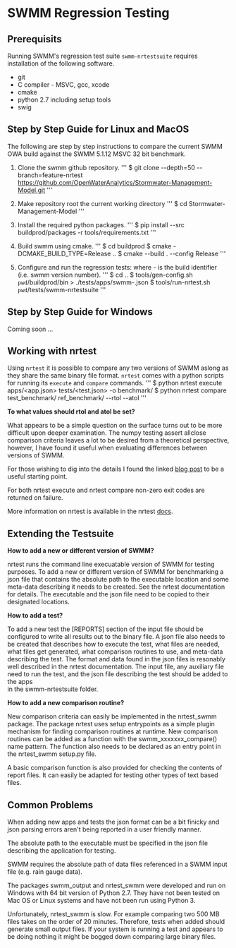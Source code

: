 
# SWMM Regression Testing

## Prerequisits

Running SWMM's regression test suite `swmm-nrtestsuite` requires installation of the following software. 
* git 
* C compiler - MSVC, gcc, xcode
* cmake
* python 2.7 including setup tools 
* swig


## Step by Step Guide for Linux and MacOS

The following are step by step instructions to compare the current SWMM OWA build against the SWMM 5.1.12 MSVC 32 bit benchmark. 

1. Clone the swmm github repository. 
'''
$ git clone --depth=50 --branch=feature-nrtest https://github.com/OpenWaterAnalytics/Stormwater-Management-Model.git
'''

2. Make repository root the current working directory
'''
$ cd Stormwater-Management-Model
'''

3. Install the required python packages. 
'''
$ pip install --src buildprod/packages -r tools/requirements.txt 
'''

4. Build swmm using cmake. 
'''
$ cd buildprod
$ cmake -DCMAKE_BUILD_TYPE=Release ..
$ cmake --build . --config Release
'''

5. Configure and run the regression tests: where <build id> - is the build identifier (i.e. swmm version number).
'''
$ cd ..
$ tools/gen-config.sh `pwd`/buildprod/bin > ./tests/apps/swmm-<build id>.json
$ tools/run-nrtest.sh `pwd`/tests/swmm-nrtestsuite <build id>
'''

## Step by Step Guide for Windows 

Coming soon ... 


## Working with nrtest 

Using `nrtest` it is possible to compare any two versions of SWMM aslong as they share the same binary file format. `nrtest` comes with a python scripts for running its `execute` and `compare` commands. 
'''
$ python nrtest execute apps/<app.json> tests/<test.json> -o benchmark/
$ python nrtest compare test_benchmark/ ref_benchmark/ --rtol --atol
''' 

**To what values should rtol and atol be set?** 

What appears to be a simple question on the surface turns out to be more difficult upon deeper 
examination. The numpy testing assert allclose comparison criteria leaves a lot to be desired from 
a theoretical perspective, however, I have found it useful when evaluating differences between 
versions of SWMM.  

For those wishing to dig into the details I found the linked [blog post](https://randomascii.wordpress.com/2012/02/25/comparing-floating-point-numbers-2012-edition/) to be a useful starting point. 


For both nrtest execute and nrtest compare non-zero exit codes are returned on failure. 

More information on nrtest is available in the nrtest [docs](https://nrtest.readthedocs.io/en/latest/).


## Extending the Testsuite

**How to add a new or different version of SWMM?** 

nrtest runs the command line execuatable version of SWMM for testing purposes. To add a new 
or different version of SWMM for benchmarking a json file that contains the absolute path 
to the executable location and some meta-data describing it needs to be created. See the nrtest
documentation for details. The executable and the json file need to be copied to their 
designated locations. 


**How to add a test?** 

To add a new test the [REPORTS] section of the input file should be configured to write 
all results out to the binary file. A json file also needs to be created that describes how 
to execute the test, what files are needed, what files get generated, what comparison 
routines to use, and meta-data describing the test. The format and data found in the json 
files is resonably well described in the nrtest documentation. The input file, any auxiliary
file need to run the test, and the json file describing the test should be added to the apps\
in the swmm-nrtestsuite folder.


**How to add a new comparison routine?** 

New comparison criteria can easily be implemented in the nrtest_swmm package. The package
nrtest uses setup entrypoints as a simple plugin mechanism for finding comparison routines
at runtime. New comparison routines can be added as a function with the swmm_xxxxxxx_compare() 
name pattern. The function also needs to be declared as an entry point in the nrtest_swmm 
setup.py file. 

A basic comparison function is also provided for checking the contents of report files. It can
easily be adapted for testing other types of text based files.  


## Common Problems

When adding new apps and tests the json format can be a bit finicky and json parsing errors 
aren't being reported in a user friendly manner. 

The absolute path to the executable must be specified in the json file describing the application
for testing. 

SWMM requires the absolute path of data files referenced in a SWMM input file (e.g. rain gauge data). 

The packages swmm_output and nrtest_swmm were developed and run on Windows with 64 bit version 
of Python 2.7. They have not been tested on Mac OS or Linux systems and have not been run using 
Python 3. 

Unfortunately, nrtest_swmm is slow. For example comparing two 500 MB files takes on the order 
of 20 minutes. Therefore, tests when added should generate small output files. If your system 
is running a test and appears to be doing nothing it might be bogged down comparing large 
binary files. 

